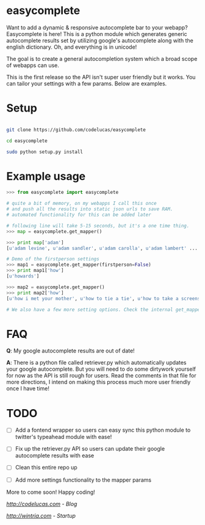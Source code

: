 easycomplete
============
Want to add a dynamic & responsive autocomplete bar
to your webapp? Easycomplete is here! This is a python module 
which generates generic autocomplete results set by utilizing 
google's autocomplete along with the english dictionary. Oh, and
everything is in unicode!

The goal is to create a general autocompletion system which a
broad scope of webapps can use.

This is the first release so the API isn't super user friendly
but it works. You can tailor your settings with a few params. Below are examples. 

Setup
=====
```bash

git clone https://github.com/codelucas/easycomplete

cd easycomplete

sudo python setup.py install
```


Example usage
=============

```python
>>> from easycomplete import easycomplete

# quite a bit of memory, on my webapps I call this once
# and push all the results into static json urls to save RAM.
# automated functionality for this can be added later

# following line will take 5-15 seconds, but it's a one time thing.
>>> map = easycomplete.get_mapper()

>>> print map['adam']
[u'adam levine', u'adam sandler', u'adam carolla', u'adam lambert' ... ] # limited to 10 results

# Demo of the firstperson settings
>>> map1 = easycomplete.get_mapper(firstperson=False)
>>> print map1['how']
[u'howards']

>>> map2 = easycomplete.get_mapper()
>>> print map2['how']
[u'how i met your mother', u'how to tie a tie', u'how to take a screenshot on a mac', ...]

# We also have a few more setting options. Check the internal get_mapper()'s params!
```

FAQ
===
__Q__: My google autocomplete results are out of date!

__A__: There is a python file called retriever.py which automatically
   updates your google autocomplete. But you will need to do some
   dirtywork yourself for now as the API is still rough for users.
   Read the comments in that file for more directions, I intend on
   making this process much more user friendly once I have time!


TODO
====
- [ ] Add a fontend wrapper so users can easy sync this python
      module to twitter's typeahead module with ease!
- [ ] Fix up the retriever.py API so users can
      update their google autocomplete results with ease
- [ ] Clean this entire repo up
- [ ] Add more settings functionality to the mapper params



More to come soon! Happy coding!


*http://codelucas.com   - Blog*

*http://wintria.com - Startup*

